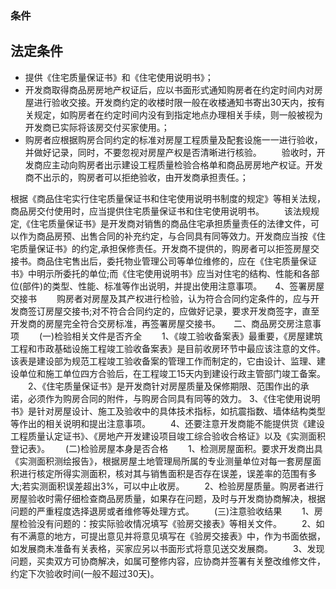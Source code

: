 ### 条件
## 法定条件
  - 提供《住宅质量保证书》和《住宅使用说明书》；
  - 开发商取得商品房房地产权证后，应以书面形式通知购房者在约定时间内对房屋进行验收交接。开发商约定的收楼时限一般在收楼通知书寄出30天内，按有关规定，如购房者在约定时间内没有到指定地点办理相关手续，则一般被视为开发商已实际将该房交付买家使用。；
  - 购房者应根据购房合同约定的标准对房屋工程质量及配套设施一一进行验收，并做好记录，同时，不要忽视对房屋产权是否清晰进行核验。
　　验收时，开发商应主动向购房者出示建设工程质量检验合格单和商品房房地产权证。开发商不出示的，购房者可以拒绝验收，由开发商承担责任。；

根据《商品住宅实行住宅质量保证书和住宅使用说明书制度的规定》等相关法规，商品房交付使用时，应当提供住宅质量保证书和住宅使用说明书。
　　该法规规定,《住宅质量保证书》是开发商对销售的商品住宅承担质量责任的法律文件，可以作为商品房预、出售合同的补充约定，与合同具有同等效力。开发商应当按《住宅质量保证书》的约定,承担保修责任。开发商不提供的，购房者可以拒签房屋交接书。商品住宅售出后，委托物业管理公司等单位维修的，应在《住宅质量保证书》中明示所委托的单位;而《住宅使用说明书》应当对住宅的结构、性能和各部位(部件)的类型、性能、标准等作出说明，并提出使用注意事项。　　4、签署房屋交接书
　　购房者对房屋及其产权进行检验，认为符合合同约定条件的，应与开发商签订房屋交接书;对不符合合同约定的，应做好记录，要求开发商签字，直至开发商的房屋完全符合交房标准，再签署房屋交接书。　　二、商品房交房注意事项
　　(一)检验相关文件是否齐全
　　1、《竣工验收备案表》最重要，《房屋建筑工程和市政基础设施工程竣工验收备案表》是目前收房环节中最应该注意的文件。该表是建设部为规范工程竣工验收备案的管理工作而制定的，它由设计、监理、建设单位和施工单位四方合验后，在工程竣工15天内到建设行政主管部门竣工备案。
　　2、《住宅质量保证书》是开发商针对房屋质量及保修期限、范围作出的承诺，必须作为购房合同的附件，与购房合同具有同等的效力。
  3、《住宅使用说明书》是针对房屋设计、施工及验收中的具体技术指标，如抗震指数、墙体结构类型等作出的相关说明和提出注意事项。
　　4、还要注意开发商能不能提供货《建设工程质量认定证书》、《房地产开发建设项目竣工综合验收合格证》以及《实测面积登记表》。　　
  (二)检验房屋本身是否合格
　　1、检测房屋面积。要求开发商出具《实测面积测绘报告》，根据房屋土地管理局所属的专业测量单位对每一套房屋面积进行核定所得实测面积，核对其与销售面积是否存在误差，误差率的范围有多大;若实测面积误差超出3%，可以中止收房。
　　2、检验房屋质量。购房者进行房屋验收时需仔细检查商品房质量，如果存在问题，及时与开发商协商解决，根据问题的严重程度选择退房或者维修等处理方式。
　　(三)注意验收结果
　　1、房屋检验没有问题的：按实际验收情况填写《验房交接表》等相关文件。
　　2、如有不满意的地方，可提出意见并将意见填写在《验房交接表》中，作为书面依据，如发展商未准备有关表格，买家应另以书面形式将意见送交发展商。
　　3、发现问题，买卖双方可协商解决，如属可整修内容，应协商并签署有关整改维修文件，约定下次验收时间(一般不超过30天)。
